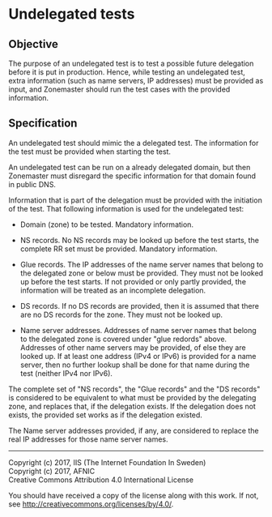 # Undelegated tests

## Objective

The purpose of an undelegated test is to test a possible future delegation 
before it is put in production. Hence, while testing an undelegated test, 
extra information (such as name servers, IP addresses) must be provided 
as input, and Zonemaster should run the test cases with the provided
information.

## Specification

An undelegated test should mimic the a delegated test. The information for the 
test must be provided when starting the test.

An undelegated test can be run on a already delegated domain, but then
Zonemaster must disregard the specific information for that domain found
in public DNS.

Information that is part of the delegation must be provided with the initiation of
the test. That following information is used for the undelegated test:

* Domain (zone) to be tested. Mandatory information.

* NS records. No NS records may be looked up before the test
starts, the complete RR set must be provided. Mandatory information.

* Glue records. The IP addresses of the name server names that belong to the delegated
zone or below must be provided. They must not be looked up before the test starts. If
not provided or only partly provided, the information will be treated as an incomplete 
delegation.

* DS records. If no DS records are provided, then it is assumed that there are no DS
records for the zone. They must not be looked up.

* Name server addresses. Addresses of name server names that belong to the delegated
zone is covered under "glue redords" above. Addresses of other name servers may be
provided, of else they are looked up. If at least one address (IPv4 or IPv6) is provided
for a name server, then no further lookup shall be done for that name during the 
test (neither IPv4 nor IPv6).

The complete set of "NS records", the "Glue records" and the "DS records" is considered
to be equivalent to what must be provided by the delegating zone, and replaces that, if
the delegation exists. If the delegation does not exists, the provided set works as if 
the delegation existed.

The Name server addresses provided, if any, are considered to replace the real IP
addresses for those name server names.

-------

Copyright (c) 2017, IIS (The Internet Foundation In Sweden)  
Copyright (c) 2017, AFNIC  
Creative Commons Attribution 4.0 International License

You should have received a copy of the license along with this
work.  If not, see <http://creativecommons.org/licenses/by/4.0/>.
